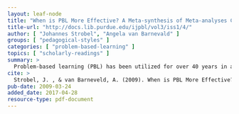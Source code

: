```yaml
---
layout: leaf-node
title: "When is PBL More Effective? A Meta-synthesis of Meta-analyses Comparing PBL to Conventional Classrooms"
title-url: "http://docs.lib.purdue.edu/ijpbl/vol3/iss1/4/"
author: [ "Johannes Strobel", "Angela van Barnevald" ]
groups: [ "pedagogical-styles" ]
categories: [ "problem-based-learning" ]
topics: [ "scholarly-readings" ]
summary: >
  Problem-based learning (PBL) has been utilized for over 40 years in a variety of different disciplines. Although extensively researched, there is heated debate about the effectiveness of PBL. Several meta-analyses were conducted that provided a synthesis of the effects of PBL in comparison to traditional forms of instruction. This study used a qualitative meta-synthesis approach to compare and contrast the assumptions and findings of the meta-analytical research on the effectiveness of PBL. Findings indicated that PBL was superior when it comes to long-term retention, skill development and satisfaction of students and teachers, while traditional approaches were more effective for short-term retention as measured by standardized board exams. Implications are discussed.
cite: >
  Strobel, J. , & van Barneveld, A. (2009). When is PBL More Effective? A Meta-synthesis of Meta-analyses Comparing PBL to Conventional Classrooms. Interdisciplinary Journal of Problem-Based Learning, 3(1). 
pub-date: 2009-03-24
added_date: 2017-04-28
resource-type: pdf-document
---
```

